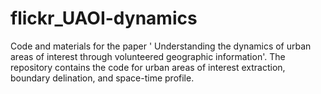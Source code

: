 # flickr_UAOI-dynamics
Code and materials for the paper ' Understanding the dynamics of urban areas of interest through volunteered geographic information'.
The repository contains the code for urban areas of interest extraction, boundary delination, and space-time profile.
